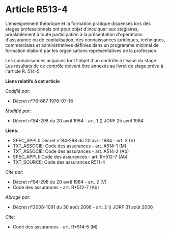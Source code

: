 # Article R513-4

L'enseignement théorique et la formation pratique dispensés lors des stages professionnels ont pour objet d'inculquer aux
stagiaires, préalablement à toute participation à la présentation d'opérations d'assurance ou de capitalisation, des
connaissances juridiques, techniques, commerciales et administratives définies dans un programme minimal de formation élaboré
par les organisations représentatives de la profession.

Les connaissances acquises font l'objet d'un contrôle à l'issue du stage. Les résultats de ce contrôle doivent être annexés
au livret de stage prévu à l'article R. 514-5.

**Liens relatifs à cet article**

_Codifié par_:

  - Décret n°76-667 1976-07-16

_Modifié par_:

  - Décret n°84-298 du 20 avril 1984 - art. 1 () JORF 25 avril 1984

**Liens**:

  - SPEC_APPLI: Décret n°84-298 du 20 avril 1984 - art. 3 (V)
  - TXT_ASSOCIE: Code des assurances - art. A514-1 (M)
  - TXT_ASSOCIE: Code des assurances - art. A514-2 (Ab)
  - SPEC_APPLI: Code des assurances - art. R*512-7 (Ab)
  - TXT_SOURCE: Code des assurances R511-4

_Cité par_:

  - Décret n°84-298 du 20 avril 1984 - art. 2 (V)
  - Code des assurances - art. R*512-7 (Ab)

_Abrogé par_:

  - Décret n°2006-1091 du 30 août 2006 - art. 2 () JORF 31 août 2006

_Cite_:

  - Code des assurances - art. R*514-5 (M)
